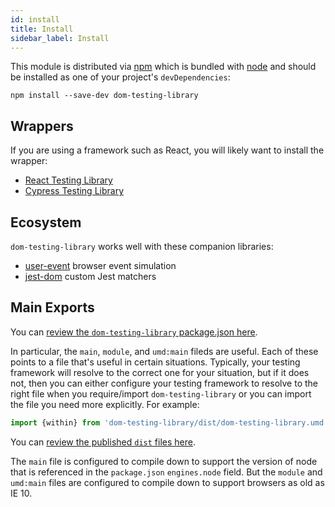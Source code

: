 ```yaml
---
id: install
title: Install
sidebar_label: Install
---
```


This module is distributed via [npm][npm] which is bundled with [node][node] and
should be installed as one of your project's `devDependencies`:

```
npm install --save-dev dom-testing-library
```

## Wrappers

If you are using a framework such as React, you will likely want to install the
wrapper:

- [React Testing Library](react-testing-library/intro.md)
- [Cypress Testing Library](cypress-testing-library/intro.md)

## Ecosystem

`dom-testing-library` works well with these companion libraries:

- [user-event](ecosystem-user-event.md) browser event simulation
- [jest-dom](ecosystem-jest-dom.md) custom Jest matchers

## Main Exports

You can
[review the `dom-testing-library` package.json here](https://unpkg.com/dom-testing-library/package.json).

In particular, the `main`, `module`, and `umd:main` fileds are useful. Each of these
points to a file that's useful in certain situations. Typically, your testing framework
will resolve to the correct one for your situation, but if it does not, then you can
either configure your testing framework to resolve to the right file when you require/import
`dom-testing-library` or you can import the file you need more explicitly. For example:

```js
import {within} from 'dom-testing-library/dist/dom-testing-library.umd.js`
```

You can
[review the published `dist` files here](https://unpkg.com/dom-testing-library/dist).

The `main` file is configured to compile down to support the version of node that is
referenced in the `package.json` `engines.node` field. But the `module` and `umd:main`
files are configured to compile down to support browsers as old as IE 10.

<!--
Links
-->

[npm]: https://www.npmjs.com/
[node]: https://nodejs.org
